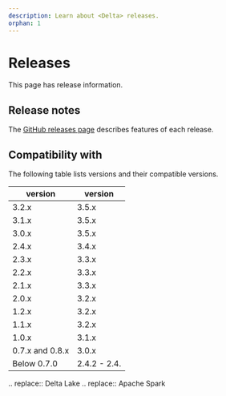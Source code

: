 ```yaml
---
description: Learn about <Delta> releases.
orphan: 1
---
```


# Releases

This page has release information.

## Release notes

The [GitHub releases page](https://github.com/delta-io/delta/releases/) describes features of each release.

## Compatibility with <AS>

The following table lists <Delta> versions and their compatible <AS> versions.

| <Delta> version | <AS> version |
| --- | --- |
| 3.2.x | 3.5.x |
| 3.1.x | 3.5.x |
| 3.0.x | 3.5.x |
| 2.4.x | 3.4.x |
| 2.3.x | 3.3.x |
| 2.2.x | 3.3.x |
| 2.1.x | 3.3.x |
| 2.0.x | 3.2.x |
| 1.2.x | 3.2.x |
| 1.1.x | 3.2.x |
| 1.0.x | 3.1.x |
| 0.7.x and 0.8.x | 3.0.x |
| Below 0.7.0 | 2.4.2 - 2.4._<latest>_ |

.. <Delta> replace:: Delta Lake
.. <AS> replace:: Apache Spark

